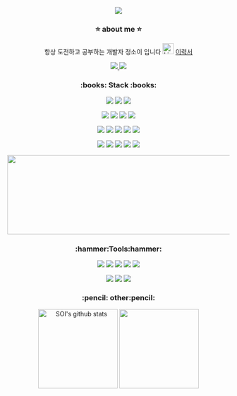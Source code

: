 <p align="center">
<img src ="https://capsule-render.vercel.app/api?type=wave&color=auto&height=300&section=header&text=Soi%20Jeong&fontSize=90">
</p>

 <h3  align = center>⭐ about me ⭐</h3>
 <p align="center">
항상 도전하고 공부하는 개발자 정소이 입니다
 <img src="https://raw.githubusercontent.com/Tarikul-Islam-Anik/Animated-Fluent-Emojis/master/Emojis/Smilies/Light%20Blue%20Heart.png" alt="Light Blue Heart" width="25" height="25" />
  <a href=https://docs.google.com/document/d/e/2PACX-1vRd-QayF113zT9t_idOH4B1tsDiS3Qb_6mijmNPq64R2eIGKlQntPq3SpL7gfNj6IqXgXFbSjBoqJ-n/pub> 이력서
<div></div> </p>
<p align="center">
 <a href="mailto:writer__soi@naver.com">
   <img src="https://img.shields.io/badge/Naver Mail-03C75A?style=flat-square&logo=Naver&logoColor=white&link=writer__soi@naver.com"/>
</a>
<img src = "https://hits.seeyoufarm.com/api/count/incr/badge.svg?url=https%3A%2F%2Fgithub.com%2Fsoijeongg&count_bg=%2356C87B&title_bg=%233876C0&icon=&icon_color=%23E7E7E7&title=hits&edge_flat=false)](https://hits.seeyoufarm.com">
 </p>

<h3  align = center>:books: Stack :books:</h3>
 <p align = center>
<img src="https://img.shields.io/badge/python-3776AB?&style=for-the-flat&logo=python&logoColor=white">
<img src = "https://img.shields.io/badge/MYSQL-4479A1?&style=for-the-flat&logo=MYSQL&logoColor=white">
<img src = "https://img.shields.io/badge/Git-4479A1?&style=for-the-flat&logo=Git&logoColor=white">
 </p>
  <p align = center>
<img src = "https://img.shields.io/badge/Fastapi-009688?&style=for-the-flat&logo=Fastapi&logoColor=white">
 <img src = "https://img.shields.io/badge/Django-092E20?&style=for-the-flat&logo=django&logoColor=white">  
<img src = "https://img.shields.io/badge/mongodb-47A248?&style=for-the-flat&logo=mongodb&logoColor=white">
<img src = "https://img.shields.io/badge/jquery-0769AD?&style=for-the-flat&logo=jquery&logoColor=white">
   </p>
 <p align = center>
 <img src = "https://img.shields.io/badge/javascript-F7DF1E?&style=for-the-flat&logo=javascript&logoColor=white">
<img src = "https://img.shields.io/badge/express-000000?&style=for-the-flat&logo=express&logoColor=white">
<img src = "https://img.shields.io/badge/amazonaws-232F3E?&style=for-the-flat&logo=amazonaws&logoColor=white">
<img src = "https://img.shields.io/badge/googlecloud-4285F4?&style=for-the-flat&logo=googlecloud&logoColor=white">
<img src = "https://img.shields.io/badge/node.js-339933?&style=for-the-flat&logo=nodedotjs&logoColor=white">
</p>
 <p align = center>
<img src = "https://img.shields.io/badge/docker-2496ED?&style=for-the-flat&logo=docker&logoColor=white">
<img src="https://img.shields.io/badge/Typescript-3178C6?style=for-the-flat&logo=Typescript&logoColor=white"/>
  <img src = "https://img.shields.io/badge/apachekafka-231F20?&style=for-the-flat&logo=apachekafka&logoColor=white">
  <img src = "https://img.shields.io/badge/nestjs-E0234E?&style=for-the-flat&logo=nestjs&logoColor=white">
  <img src = "https://img.shields.io/badge/graphql-E10098?&style=for-the-flat&logo=graphql&logoColor=white">
   <div></div> 
   <p align="center">
   <a href="https://github.com/soijeongg"><img  align="center" style="height: 180px; width: 1500px;" src="https://github-readme-stats.vercel.app/api/top-langs/?username=soijeongg&layout=compact&theme=react&hide_border=true" /></a> 
    </p>
 </p>

<!--<img src = "https://img.shields.io/badge/swift-F05138?&style=for-the-flat&logo=swift&logoColor=white">-->
</p>
<h3 align = center>:hammer:Tools:hammer:</h3>
<p align = center>
<img src ="https://img.shields.io/badge/Visual%20Studio%20Code-007ACC?&style=for-the-flat&logo=Visual%20Studio%20Code&logoColor=white">
<img src ="https://img.shields.io/badge/intellijidea-000000?&style=for-the-flat&logo=intellijidea&logoColor=white">
<img src ="https://img.shields.io/badge/Eclipse%20IDE-2C2255?&style=for-the-flat&logo=Eclipse%20IDE&logoColor=white">
<img src="https://img.shields.io/badge/Postman-FF6C37?style=for-the-flat&logo=Postman&logoColor=white"/>
<img src="https://img.shields.io/badge/Insomnia-4000BF?style=for-the-flat&logo=insomnia&logoColor=white"/>
</p>
<p align = center>
 <img src="https://img.shields.io/badge/apachejmeter-D22128?style=for-the-flat&logo=apachejmeter&logoColor=white"/>
<img src="https://img.shields.io/badge/prometheus-E6522C?style=for-the-flat&logo=prometheus&logoColor=white"/>
<img src="https://img.shields.io/badge/Grafana-F46800?style=for-the-flat&logo=Grafana&logoColor=white"/>
</p>

<h3 align = center>:pencil: other:pencil:</h3>
<div align = center>
 <a href="https://github.com/soijeongg"><img align="center" style="height:180px" src="https://github-readme-stats.vercel.app/api?username=soijeongg&show_icons=true&include_all_commits=true&theme=nord&hide_border=true" alt="SOI's github stats" /></a>
<a href="https://solved.ac/ninosoi2001"><img  align="center" style="height:180px" src="http://mazassumnida.wtf/api/v2/generate_badge?boj=ninosoi2001" /></a> 


</div>

